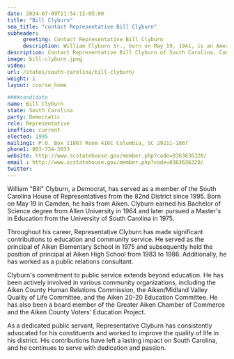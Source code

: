 ```yaml
---
date: 2024-07-09T11:54:12-05:00
title: "Bill Clyburn"
seo_title: "contact Representative Bill Clyburn"
subheader:
     greeting: Contact Representative Bill Clyburn
     description: William Clyburn Sr., born on May 19, 1941, is an American politician affiliated with the Democratic Party. He has been serving as a member of the South Carolina House of Representatives, representing District 82, since 1994.
description: Contact Representative Bill Clyburn of South Carolina. Contact information for Bill Clyburn includes email address, phone number, and mailing address.
image: bill-clyburn.jpeg
video:
url: /states/south-carolina/bill-clyburn/
weight: 1
layout: course_home

####candidate
name: Bill Clyburn
state: South Carolina
party: Democratic
role: Representative
inoffice: current
elected: 1995
mailing1: P.O. Box 11867 Room 416C Columbia, SC 29211-1867
phone1: 803-734-3033
website: http://www.scstatehouse.gov/member.php?code=0363636320/
email : http://www.scstatehouse.gov/member.php?code=0363636320/
twitter: 
---
```

William "Bill" Clyburn, a Democrat, has served as a member of the South Carolina House of Representatives from the 82nd District since 1995. Born on May 19 in Camden, he hails from Aiken. Clyburn earned his Bachelor of Science degree from Allen University in 1964 and later pursued a Master's in Education from the University of South Carolina in 1975.

Throughout his career, Representative Clyburn has made significant contributions to education and community service. He served as the principal of Aiken Elementary School in 1975 and subsequently held the position of principal at Aiken High School from 1983 to 1986. Additionally, he has worked as a public relations consultant.

Clyburn's commitment to public service extends beyond education. He has been actively involved in various community organizations, including the Aiken County Human Relations Commission, the Aiken/Midland Valley Quality of Life Committee, and the Aiken 20-20 Education Committee. He has also been a board member of the Greater Aiken Chamber of Commerce and the Aiken County Voters' Education Project.

As a dedicated public servant, Representative Clyburn has consistently advocated for his constituents and worked to improve the quality of life in his district. His contributions have left a lasting impact on South Carolina, and he continues to serve with dedication and passion.
